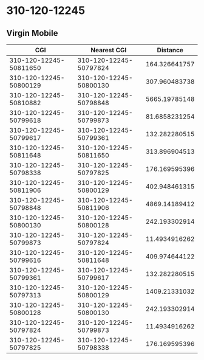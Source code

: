 # 310-120-12245
## Virgin Mobile


| CGI | Nearest CGI | Distance |
|-----|-------------|----------|
| 310-120-12245-50811650 | 310-120-12245-50797824 | 164.326641757 |
| 310-120-12245-50800129 | 310-120-12245-50800130 | 307.960483738 |
| 310-120-12245-50810882 | 310-120-12245-50798848 | 5665.19785148 |
| 310-120-12245-50799618 | 310-120-12245-50799873 | 81.6858231254 |
| 310-120-12245-50799617 | 310-120-12245-50799361 | 132.282280515 |
| 310-120-12245-50811648 | 310-120-12245-50811650 | 313.896904513 |
| 310-120-12245-50798338 | 310-120-12245-50797825 | 176.169595396 |
| 310-120-12245-50811906 | 310-120-12245-50800129 | 402.948461315 |
| 310-120-12245-50798848 | 310-120-12245-50811906 | 4869.14189412 |
| 310-120-12245-50800130 | 310-120-12245-50800128 | 242.193302914 |
| 310-120-12245-50799873 | 310-120-12245-50797824 | 11.4934916262 |
| 310-120-12245-50799616 | 310-120-12245-50811648 | 409.974644122 |
| 310-120-12245-50799361 | 310-120-12245-50799617 | 132.282280515 |
| 310-120-12245-50797313 | 310-120-12245-50800129 | 1409.21331032 |
| 310-120-12245-50800128 | 310-120-12245-50800130 | 242.193302914 |
| 310-120-12245-50797824 | 310-120-12245-50799873 | 11.4934916262 |
| 310-120-12245-50797825 | 310-120-12245-50798338 | 176.169595396 |
